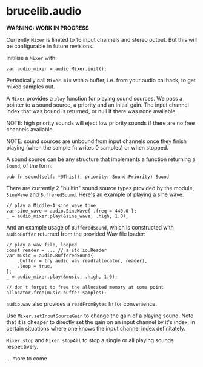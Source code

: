 # brucelib.audio
**WARNING: WORK IN PROGRESS**

Currently `Mixer` is limited to 16 input channels and stereo output. But this will be configurable in future revisions.

Initilise a `Mixer` with:
```zig
var audio_mixer = audio.Mixer.init();
```

Periodically call `Mixer.mix` with a buffer, i.e. from your audio callback, to get mixed samples out.

A `Mixer` provides a `play` function for playing sound sources. We pass a pointer to a sound source, a priority and an initial gain. The input channel index that was bound is returned, or null if there was none available.

NOTE: high priority sounds will eject low priority sounds if there are no free channels available.

NOTE: sound sources are unbound from input channels once they finish playing (when the sample fn writes 0 samples) or when stopped.

A sound source can be any structure that implements a function returning a `Sound`, of the form:
```zig
pub fn sound(self: *@This(), priority: Sound.Priority) Sound
```

There are currently 2 "builtin" sound source types provided by the module, `SineWave` and `BufferedSound`. Here's an example of playing a sine wave:

```zig
// play a Middle-A sine wave tone
var sine_wave = audio.SineWave{ .freq = 440.0 };
_ = audio_mixer.play(&sine_wave, .high, 1.0);
```

And an example usage of `BufferedSound`, which is constructed with `AudioBuffer` returned from the provided Wav file loader:


```zig
// play a wav file, looped
const reader = ... // a std.io.Reader
var music = audio.BufferedSound{
    .buffer = try audio.wav.read(allocator, reader),
    .loop = true,
};
_ = audio_mixer.play(&music, .high, 1.0);

// don't forget to free the allocated memory at some point
allocator.free(music.buffer.samples);
```

`audio.wav` also provides a `readFromBytes` fn for convenience.

Use `Mixer.setInputSourceGain` to change the gain of a playing sound. Note that it is cheaper to directly set the gain on an input channel by it's index, in certain situations where one knows the input channel index definitately.

`Mixer.stop` and `Mixer.stopAll` to stop a single or all playing sounds respectively.

... more to come
